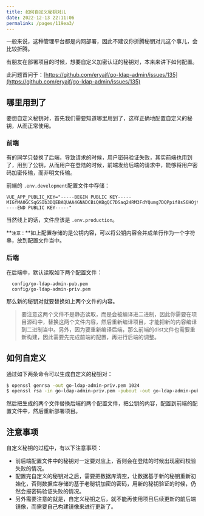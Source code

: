 ```yaml
---
title: 如何自定义秘钥对儿
date: 2022-12-13 22:11:06
permalink: /pages/119ea3/
---
```


一般来说，这种管理平台都是内网部署，因此不建议你折腾秘钥对儿这个事儿，会比较折腾。

有朋友在部署项目的时候，想要自定义加密认证的秘钥对，本来来讲下如何配置。

此问题首问于：[https://github.com/eryajf/go-ldap-admin/issues/135](https://github.com/eryajf/go-ldap-admin/issues/135)

## 哪里用到了

要想自定义秘钥对，首先我们需要知道哪里用到了，这样正确地配置自定义的秘钥，从而正常使用。

### 前端

有的同学只替换了后端，导致请求的时候，用户密码验证失败，其实前端也用到了，用到了公钥，从而用户在登陆的时候，前端发给后端的请求中，能够将用户密码加密传输，而非明文传输。

前端的 `.env.development`配置文件中存储：

```
VUE_APP_PUBLIC_KEY="-----BEGIN PUBLIC KEY-----MIGfMA0GCSqGSIb3DQEBAQUAA4GNADCBiQKBgQC7DSaq24RM3FdYQumg7DQPpif8sS6HOjtNAGhUN8oW9Gh4aIRZICxUi3RMywGZPZJiw6hAgnEKBYr3YbqcMgiaMvybyUCBR8tjtNx+vh8dg8b/5C/jmjk5tQg9bKG78LF+xdpbWIi/5RvMP8k6S2DID/z97s9yW8d3K8j/IUWhgwIDAQAB-----END PUBLIC KEY-----"
```

当然线上的话，文件应该是  `.env.production`。

**`注意：`**如上配置存储的是公钥内容，可以将公钥内容合并成单行作为一个字符串，放到配置文件当中。

### 后端

在后端中，默认读取如下两个配置文件：

```
  config/go-ldap-admin-pub.pem
  config/go-ldap-admin-priv.pem
```

那么新的秘钥对就要替换如上两个文件的内容。

> 要注意这两个文件不是静态读取，而是会被编译进二进制，因此你需要在项目源码中，替换这两个文件内容，然后重新编译项目，才能把新的内容编译到二进制当中。另外，因为要重新编译后端，那么前端的dist文件也需要重新构建，因此需要先完成前端的配置，再进行后端的调整。



## 如何自定义

通过如下两条命令可以生成自定义的秘钥对：

```sh
$ openssl genrsa -out go-ldap-admin-priv.pem 1024
$ openssl rsa -in go-ldap-admin-priv.pem -pubout -out go-ldap-admin-pub.pem
```

然后把生成的两个文件替换后端的两个配置文件，把公钥的内容，配置到前端的配置文件中，然后重新部署项目。

## 注意事项

自定义秘钥的过程中，有以下注意事项：

- 前后端配置文件中的秘钥对一定要对应上，否则会在登陆的时候出现密码校验失败的情况。
- 配置完自定义的秘钥对之后，需要把数据库清空，让数据基于新的秘钥重新初始化，否则数据库存储的基于老秘钥加密的密码，用新的秘钥验证的时候，仍然会报密码验证失败的情况。
- 另外需要注意的就是，自定义秘钥之后，就不能再使用项目后续更新的前后端镜像，而需要自己构建镜像来进行更新了。

